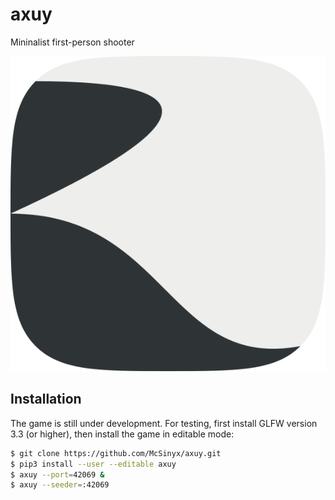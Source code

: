 # axuy

Mininalist first-person shooter

![icon](https://raw.githubusercontent.com/McSinyx/axuy/master/axuy/icon.png)

## Installation

The game is still under development. For testing, first install GLFW version 3.3
(or higher), then install the game in editable mode:

```sh
$ git clone https://github.com/McSinyx/axuy.git
$ pip3 install --user --editable axuy
$ axuy --port=42069 &
$ axuy --seeder=:42069
```
